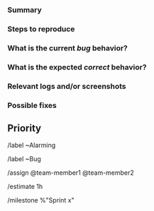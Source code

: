 ### Summary
<!--- (Summarize the bug encountered concisely) -->

### Steps to reproduce
<!--- (How one can reproduce the issue - this is very important) -->

### What is the current *bug* behavior?
<!--- (What actually happens) -->

### What is the expected *correct* behavior?
<!--- (What you should see instead) -->

### Relevant logs and/or screenshots

### Possible fixes
<!--- (If you can, link to the line of code that might be responsible for the problem) -->

## Priority
<!-- PRIORITY GUIDELINES
LOWEST = trivial problem with little to no impact on progress (e.g. refactor to consistent naming convention)
LOW = minor problem with easy workaround (e.g. updating wiki)
MEDIUM = can potentially block progress, other issues might depend on it (e.g. add zooming functionality)
HIGH = serious problem that will block progress if not done early (e.g. creating an api point)
HIGHEST = problem blocks progress, can't continue without it (e.g. serious bug fix)
-->
<!-- Set the priority -->
<!-- [Highest, Critical, Alarming, Low, Lowest] -->
/label ~Alarming

<!-- Explain why you choose this priority -->


<!---
LINES BELOW WILL SET GITLAB ISSUE PROPERTIES
--->
/label ~Bug
<!-- Assign the team members working on the feature -->
/assign @team-member1 @team-member2
<!-- Estimate the amount of hours needed to complete the feature -->
/estimate 1h
<!-- Set the correct milestone -->
/milestone %"Sprint x"
